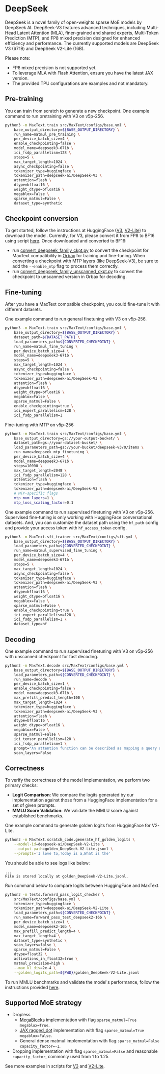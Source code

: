<!--
 # Copyright 2023–2025 Google LLC
#
# Licensed under the Apache License, Version 2.0 (the "License");
# you may not use this file except in compliance with the License.
# You may obtain a copy of the License at
#
#    https://www.apache.org/licenses/LICENSE-2.0
#
# Unless required by applicable law or agreed to in writing, software
# distributed under the License is distributed on an "AS IS" BASIS,
# WITHOUT WARRANTIES OR CONDITIONS OF ANY KIND, either express or implied.
# See the License for the specific language governing permissions and
# limitations under the License.
 -->

# DeepSeek

DeepSeek is a novel family of open-weights sparse MoE models by DeepSeek AI. DeepSeek-V3 features advanced techniques, including Multi-Head Latent Attention (MLA), finer-grained and shared experts, Multi-Token Prediction (MTP), and FP8 mixed precision designed for enhanced efficiency and performance. The currently supported models are DeepSeek V3 (671B) and DeepSeek V2-Lite (16B).

Please note:
* FP8 mixed precision is not supported yet.
* To leverage MLA with Flash Attention, ensure you have the latest JAX version.
* The provided TPU configurations are examples and not mandatory.


## Pre-training
You can train from scratch to generate a new checkpoint. One example command to run pretraining with V3 on v5p-256.

```sh
python3 -m MaxText.train src/MaxText/configs/base.yml \
    base_output_directory=${BASE_OUTPUT_DIRECTORY} \
    run_name=matmul_pre_training \
    per_device_batch_size=4 \
    enable_checkpointing=false \
    model_name=deepseek3-671b \
    ici_fsdp_parallelism=128 \
    steps=5 \
    max_target_length=1024 \
    async_checkpointing=false \
    tokenizer_type=huggingface \
    tokenizer_path=deepseek-ai/DeepSeek-V3 \
    attention=flash \
    dtype=bfloat16 \
    weight_dtype=bfloat16 \
    megablox=False \
    sparse_matmul=False \
    dataset_type=synthetic
```


## Checkpoint conversion
To get started, follow the instructions at HuggingFace ([V3](https://huggingface.co/deepseek-ai/DeepSeek-V3), [V2-Lite](https://huggingface.co/deepseek-ai/DeepSeek-V2-Lite)) to download the model. Currently, for V3, please convert it from FP8 to BF16 using script [here](https://github.com/deepseek-ai/DeepSeek-V3/blob/a878eada08ea6913f5a2ae80a43afeffdef082ef/inference/fp8_cast_bf16.py). Once downloaded and converted to BF16:
* run [convert_deepseek_family_ckpt.py](../../../MaxText/convert_deepseek_family_ckpt.py) to convert the checkpoint for MaxText compatibility in [Orbax](https://orbax.readthedocs.io/en/latest/guides/checkpoint/orbax_checkpoint_101.html) for training and fine-tuning. When converting a checkpoint with MTP layers (like DeepSeek-V3), be sure to add the `--enable_mtp` flag to process them correctly.
* run [convert_deepseek_family_unscanned_ckpt.py](../../../MaxText/convert_deepseek_family_unscanned_ckpt.py) to convert the checkpoint to unscanned version in Orbax for decoding.


## Fine-tuning

After you have a MaxText compatible checkpoint, you could fine-tune it with different datasets. 

One example command to run general finetuning with V3 on v5p-256.

```sh
python3 -m MaxText.train src/MaxText/configs/base.yml \
    base_output_directory=${BASE_OUTPUT_DIRECTORY} \
    dataset_path=${DATASET_PATH} \
    load_parameters_path=${CONVERTED_CHECKPOINT} \
    run_name=matmul_fine_tuning \
    per_device_batch_size=4 \
    model_name=deepseek3-671b \
    steps=5 \
    max_target_length=1024 \
    async_checkpointing=false \
    tokenizer_type=huggingface \
    tokenizer_path=deepseek-ai/DeepSeek-V3 \
    attention=flash \
    dtype=bfloat16 \
    weight_dtype=bfloat16 \
    megablox=False \
    sparse_matmul=False \
    enable_checkpointing=true \
    ici_expert_parallelism=128 \
    ici_fsdp_parallelism=1
```

Fine-tuning with MTP on v5p-256

```sh
python3 -m MaxText.train src/MaxText/configs/base.yml \
    base_output_directory=gs://your-output-bucket/ \
    dataset_path=gs://your-dataset-bucket/ \
    load_parameters_path=gs://your-bucket/deepseek-v3/0/items \
    run_name=deepseek_mtp_finetuning \
    per_device_batch_size=4 \
    model_name=deepseek3-671b \
    steps=10000 \
    max_target_length=2048 \
    ici_fsdp_parallelism=128 \
    attention=flash \
    tokenizer_type=huggingface \
    tokenizer_path=deepseek-ai/DeepSeek-V3 \
    # MTP-specific flags
    mtp_num_layers=1 \
    mtp_loss_scaling_factor=0.1
```

One example command to run supervised finetuning with V3 on v5p-256. Supervised fine-tuning is only working with HuggingFace conversational datasets. And, you can customize the dataset path using the `hf_path` config and provide your access token with `hf_access_token` config.

```sh
python3 -m MaxText.sft_trainer src/MaxText/configs/sft.yml \
    base_output_directory=${BASE_OUTPUT_DIRECTORY} \
    load_parameters_path=${CONVERTED_CHECKPOINT} \
    run_name=matmul_supervised_fine_tuning \
    per_device_batch_size=4 \
    model_name=deepseek3-671b \
    steps=5 \
    max_target_length=1024 \
    async_checkpointing=false \
    tokenizer_type=huggingface \
    tokenizer_path=deepseek-ai/DeepSeek-V3 \
    attention=flash \
    dtype=bfloat16 \
    weight_dtype=bfloat16 \
    megablox=False \
    sparse_matmul=False \
    enable_checkpointing=true \
    ici_expert_parallelism=128 \
    ici_fsdp_parallelism=1 \
    dataset_type=hf
```

## Decoding
One example command to run supervised finetuning with V3 on v5p-256 with unscanned checkpoint for fast decoding.

```sh
python3 -m MaxText.decode src/MaxText/configs/base.yml \
    base_output_directory=${BASE_OUTPUT_DIRECTORY} \
    load_parameters_path=${CONVERTED_CHECKPOINT} \
    run_name=decode \
    per_device_batch_size=1 \
    enable_checkpointing=false \
    model_name=deepseek3-671b \
    max_prefill_predict_length=100 \
    max_target_length=1024 \
    tokenizer_type=huggingface \
    tokenizer_path=deepseek-ai/DeepSeek-V3 \
    attention=flash \
    dtype=bfloat16 \
    weight_dtype=bfloat16 \
    megablox=False \
    sparse_matmul=False \
    ici_tensor_parallelism=128 \
    ici_fsdp_parallelism=1 \
    prompt="An attention function can be described as mapping a query and a set of key-value pairs to an output, where the query, keys, values, and outputs are all vectors. The output is " \
    scan_layers=False
```

## Correctness
To verify the correctness of the model implementation, we perform two primary checks:

* **Logit Comparison**: We compare the logits generated by our implementation against those from a HuggingFace implementation for a set of given prompts.
* **MMLU Score Validation**: We validate the MMLU score against established benchmarks.

One example command to generate golden logits from HuggingFace for V2-Lite.

```sh
python3 -m MaxText.scratch_code.generate_hf_golden_logits \
    --model-id=deepseek-ai/DeepSeek-V2-Lite \
    --output-path=golden_DeepSeek-V2-Lite.jsonl \
    --prompts='I love to,Today is a,What is the'
```

You should be able to see logs like below:

```
...
File is stored locally at golden_DeepSeek-V2-Lite.jsonl.
```

Run command below to compare logits between HuggingFace and MaxText.

```sh
python3 -m tests.forward_pass_logit_checker \
    src/MaxText/configs/base.yml \
    tokenizer_type=huggingface \
    tokenizer_path=deepseek-ai/DeepSeek-V2-Lite \
    load_parameters_path=${CONVERTED_CHECKPOINT} \
    run_name=forward_pass_test_deepseek2-16b \
    per_device_batch_size=1 \
    model_name=deepseek2-16b \
    max_prefill_predict_length=4 \
    max_target_length=4 \
    dataset_type=synthetic \
    scan_layers=false \
    sparse_matmul=False \
    dtype=float32 \
    activations_in_float32=true \
    matmul_precision=high \
    --max_kl_div=2e-4 \
    --golden_logits_path=${PWD}/golden_DeepSeek-V2-Lite.jsonl
```

To run MMLU benchmarks and validate the model's performance, follow the instructions provided [here](../../../benchmarks/mmlu/mmlu_eval.py).

## Supported MoE strategy
* Dropless
  * [MegaBlocks](https://arxiv.org/abs/2211.15841) implementation with flag `sparse_matmul=True megablox=True`.
  * [JAX ragged_dot](https://github.com/jax-ml/jax/blob/a8fb0e01f8d083fff337d3c26375bb1b77344a99/jax/_src/lax/lax.py#L2415) implementation with flag `sparse_matmul=True megablox=False`.
  * General dense matmul implementation with flag `sparse_matmul=False capacity_factor=-1`.
* Dropping implementation with flag `sparse_matmul=False` and reasonable `capacity_factor`, commonly used from 1 to 1.25.

See more examples in scripts for [V3](v3-671b/test_deepseek.sh) and [V2-Lite](v2-16b/test_deepseek.sh).
